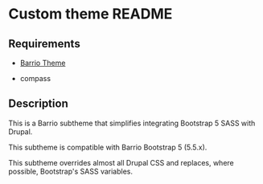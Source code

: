 # Custom theme README

## Requirements

* [Barrio Theme](https://www.drupal.org/project/bootstrap_barrio)

* compass

## Description

This is a Barrio subtheme that simplifies integrating Bootstrap 5 SASS with Drupal.

This subtheme is compatible with Barrio Bootstrap 5 (5.5.x).

This subtheme overrides almost all Drupal CSS and replaces, where possible, Bootstrap's SASS variables.

